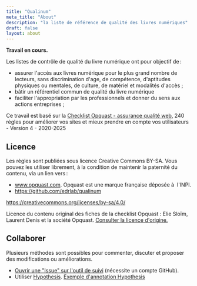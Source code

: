 ```yaml
---
title: "Qualinum"
meta_title: "About"
description: "la liste de référence de qualité des livres numériques"
draft: false
layout: about
---
```


**Travail en cours.**


Les listes de contrôle de qualité du livre numérique ont pour objectif de&#8239;:

* assurer l'accès aux livres numérique pour le plus grand nombre de lecteurs, sans discrimination d'age, de compétence, d'aptitudes physiques ou mentales, de culture, de matériel et modalités d'accès ;
* bâtir un référentiel commun de qualité du livre numérique
* faciliter l'appropriation par les professionnels et donner du sens aux actions entreprises ; 

Ce travail est basé sur la [Checklist Opquast - assurance qualité web](https://checklists.opquast.com/fr/assurance-qualite-web/), 240 règles pour améliorer vos sites et mieux prendre en compte vos utilisateurs - Version 4 - 2020-2025

## Licence

Les règles sont publiées sous licence Creative Commons BY-SA. Vous pouvez les utiliser librement, à la condition de maintenir la paternité du contenu, via un lien vers&#8239;:

* www.opquast.com.  Opquast est une marque française déposée à  l'INPI.
* https://github.com/edrlab/qualinum

https://creativecommons.org/licenses/by-sa/4.0/

Licence du contenu original des fiches de la checklist Opquast : Elie Sloïm, Laurent Denis et la société Opquast. <a href="https://checklists.opquast.com/fr/assurance-qualite-web/licence/">Consulter la licence d'origine.</a>

## Collaborer

Plusieurs méthodes sont possibles pour commenter, discuter et proposer des modifications ou améliorations. 

* [Ouvrir une "Issue" sur l'outil de suivi](https://github.com/edrlab/qualinum/issues/new) (nécessite un compte GitHub).
* Utiliser [Hypothesis](https://hypothes.is). [Exemple d'annotation Hypothesis](https://hyp.is/0Ue8yGaIEe6g0hMib30YBw/localhost:1313/qualinum/fr/rules/001/) 

